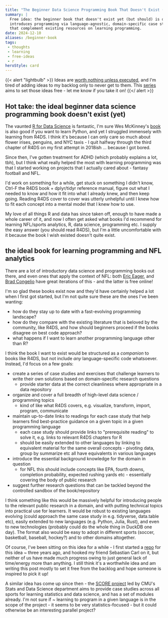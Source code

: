 ```yaml
---
title: "The Beginner Data Science Programming Book That Doesn't Exist (Yet?)"
summary: |
  Free idea: the beginner book that doesn't exist yet (but should) is one that \
  introduces programming via language-agnostic, domain-specific case studies \
  that complement existing resources on learning programming.
date: 2024-12-10
aliases: /beginner-book
tags:
 - thoughts
 - learning
 - free-ideas
 - r
heroStyle: card
---
```


{{< alert "lightbulb" >}}
Ideas are [worth nothing unless executed](https://sive.rs/multiply), and I'm 
tired of adding ideas to my backlog only to never get to them. This [series](/tags/free-ideas)
aims to set those ideas free - let me know if you take it on!
{{</ alert >}}

## Hot take: the ideal beginner data science programming book doesn't exist (yet)

The vaunted [R for Data Science](https://r4ds.hadley.nz) is fantastic, I'm sure 
Wes McKinney's [book](https://wesmckinney.com/book/) is also good if you want to learn
Python, and yet I struggled immensely with learning from R4DS. I think it's 
because I can only care so much about flower irises, penguins, and NYC taxis - I 
quit halfway through the third chapter of R4DS on my first attempt in 2018ish ...
because I got bored. 

Since then, I've gotten treatment for ADHD (which probably explains a lot, tbh), 
but I think what really helped the most with learning programming was that I 
started working on projects that I actually cared about - fantasy football and NFL.

I'd work on something for a while, get stuck on something I didn't know, Ctrl-F 
the R4DS book + dplyr/tidyr reference manual, figure out what I needed to know
and how it fit into what I already knew, and then keep going. Reading R4DS cover
to cover was utterly unhelpful until I knew how to fit each concept into a mental
model that I knew how to use. 

My love of all things R and data has since taken off, enough to have made a whole 
career of it, and now I often get asked what books I'd recommend for learning 
NFL/sports analytics, R, data science, programming etc. I supply the easy answer
(you should read R4DS), but I'm a little uncomfortable with it because the book 
I wish existed doesn't quite exist.

## the ideal book for learning programming and NFL analytics

There are a lot of introductory data science and programming books out there, and
even ones that apply the context of NFL: both [Eric Eager](https://www.oreilly.com/library/view/football-analytics-with/9781492099611/), 
and [Brad Congelio](https://bradcongelio.com/nfl-analytics-with-r-book/) have great
iterations of this - and the latter is free online!

I'm so glad these books exist now and they'd have certainly helped a lot when I 
first got started, but I'm not quite sure these are the ones I've been wanting:
  - how do they stay up to date with a fast-evolving programming landscape? 
  - how do they compare with the existing literature that is beloved by the community, 
    like R4DS, and how should beginners proceed if the books disagree on best code
    approach? 
  - what happens if I want to learn another programming language other than R?

I think the book I want to exist would be structured as a _companion_ to books 
like R4DS, but not include _any_ language-specific code whatsoever. Instead, I'd 
focus on a few goals: 

  - create a series of case studies and exercises that challenge learners to write
    their own solutions based on domain-specific research questions
    - provide starter data at the correct cleanliness where appropriate in a 
    data repository
  - organize and cover a full breadth of high-level data science / programming topics
    - kind of like what R4DS covers, e.g. visualize, transform, import, program, communicate
  - maintain up-to-date links to readings for each case study that help learners 
    find best-practice guidance on a given topic in a given programming language
    - each case study should provide links to "prerequisite reading" to solve it, 
      e.g. links to relevant R4DS chapters for R
    - should be easily extended to other languages by linking to equivalent material
      for the same overall concepts - pivoting data, group by summarize etc all
      have equivalents in various languages
  - introduce the essential background knowledge for the domain in question
    - for NFL this should include concepts like EPA, fourth downs, completion 
      probability, expected rushing yards etc - essentially covering the body of
      public research
  - suggest further research questions that can be tackled beyond the controlled
    sandbox of the book/repository

I think something like this would be massively helpful for introducing people to 
the relevant public research in a domain, and with putting technical topics into
practical use for learners. It would be robust to existing languages evolving (could
approach the same case study in e.g. tidyverse, data.table etc), easily extended 
to new languages (e.g. Python, Julia, Rust), and even to new technologies (probably
could do the whole thing in DuckDB one day). The format also would be easy to adopt
in different sports (soccer, basketball, baseball, hockey?) and to other domains
altogether. 

Of course, I've been sitting on this idea for a while - I first started a 
[repo](https://github.com/nflverse/nflbeginR) for this idea ~ three years ago, 
and hooked my friend Sebastian Carl on it, but neither of us have made much 
progress owing to just general lack of time/energy more than anything. I still 
think it's a worthwhile idea and am writing this post mostly to set it 
free from the backlog and hope someone is inspired to pick it up! 

A similar idea has come up since then - the [SCORE project](https://scorenetwork.org/about.html) 
led by CMU's Stats and Data Science department aims to provide case studies across 
all sports for learning statistics and data science, and has a set of modules 
already. I'm not sure if ~ learning to program in a given language is in the scope 
of the project - it seems to be very statistics-focused - but it could otherwise 
be an interesting parallel project?
